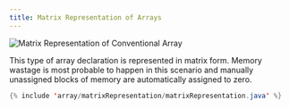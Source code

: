 ```yaml
---
title: Matrix Representation of Arrays
---
```


![Matrix Representation of Conventional Array](https://cdn.programiz.com/sites/tutorial2program/files/java-2d-array.jpg)

This type of array declaration is represented in matrix form. Memory wastage is most probable to happen in this scenario and manually unassigned blocks of memory are automatically assigned to zero.

```java
{% include 'array/matrixRepresentation/matrixRepresentation.java' %}
```
